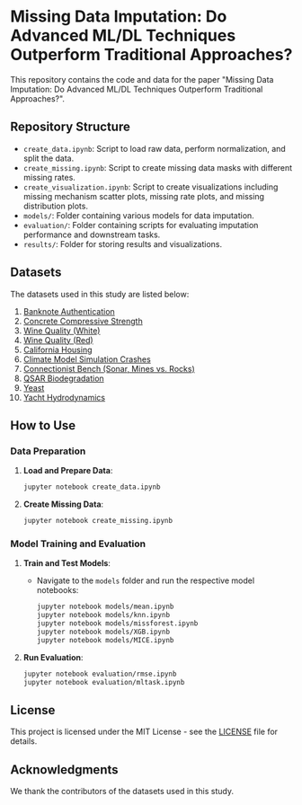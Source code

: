 # Missing Data Imputation: Do Advanced ML/DL Techniques Outperform Traditional Approaches?

This repository contains the code and data for the paper "Missing Data Imputation: Do Advanced ML/DL Techniques Outperform Traditional Approaches?".

## Repository Structure

- `create_data.ipynb`: Script to load raw data, perform normalization, and split the data.
- `create_missing.ipynb`: Script to create missing data masks with different missing rates.
- `create_visualization.ipynb`: Script to create visualizations including missing mechanism scatter plots, missing rate plots, and missing distribution plots.
- `models/`: Folder containing various models for data imputation.
- `evaluation/`: Folder containing scripts for evaluating imputation performance and downstream tasks.
- `results/`: Folder for storing results and visualizations.

## Datasets

The datasets used in this study are listed below:

1. [Banknote Authentication](https://archive.ics.uci.edu/dataset/267/banknote+authentication)
2. [Concrete Compressive Strength](https://archive.ics.uci.edu/dataset/165/concrete+compressive+strength)
3. [Wine Quality (White)](https://archive.ics.uci.edu/dataset/186/wine+quality)
4. [Wine Quality (Red)](https://archive.ics.uci.edu/dataset/186/wine+quality)
5. [California Housing](https://scikit-learn.org/stable/modules/generated/sklearn.datasets.fetch_california_housing.html)
6. [Climate Model Simulation Crashes](https://archive.ics.uci.edu/dataset/252/climate+model+simulation+crashes)
7. [Connectionist Bench (Sonar, Mines vs. Rocks)](https://archive.ics.uci.edu/dataset/151/connectionist+bench+sonar+mines+vs+rocks)
8. [QSAR Biodegradation](https://archive.ics.uci.edu/dataset/254/qsar+biodegradation)
9. [Yeast](https://archive.ics.uci.edu/dataset/110/yeast)
10. [Yacht Hydrodynamics](https://archive.ics.uci.edu/dataset/243/yacht+hydrodynamics)

## How to Use

### Data Preparation

1. **Load and Prepare Data**:

   ```bash
   jupyter notebook create_data.ipynb
   ```

2. **Create Missing Data**:

   ```bash
   jupyter notebook create_missing.ipynb
   ```

### Model Training and Evaluation

1. **Train and Test Models**:

   - Navigate to the `models` folder and run the respective model notebooks:

     ```bash
     jupyter notebook models/mean.ipynb
     jupyter notebook models/knn.ipynb
     jupyter notebook models/missforest.ipynb
     jupyter notebook models/XGB.ipynb
     jupyter notebook models/MICE.ipynb
     ```

2. **Run Evaluation**:

   ```bash
   jupyter notebook evaluation/rmse.ipynb
   jupyter notebook evaluation/mltask.ipynb
   ```

## License

This project is licensed under the MIT License - see the [LICENSE](LICENSE) file for details.

## Acknowledgments

We thank the contributors of the datasets used in this study.
